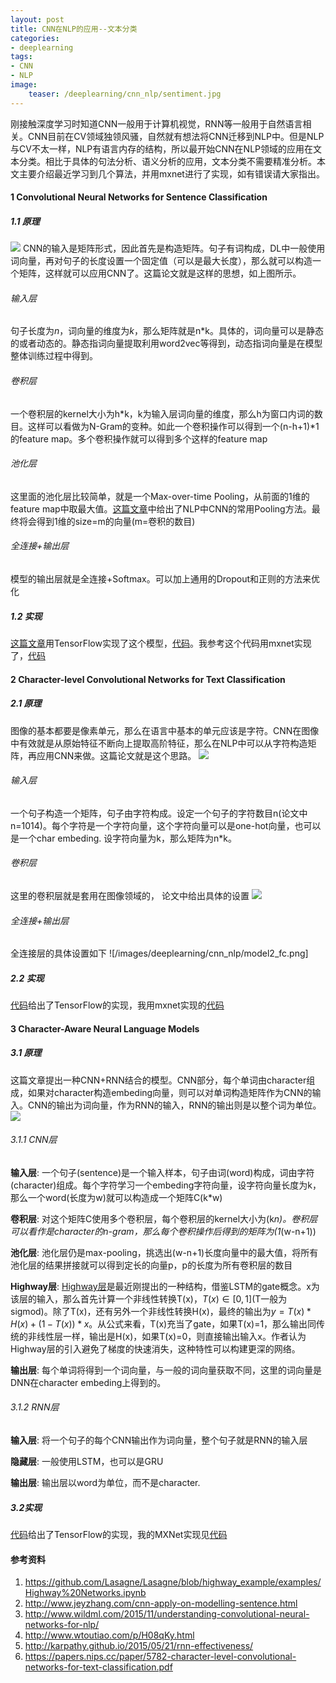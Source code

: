```yaml
---
layout: post
title: CNN在NLP的应用--文本分类
categories:
- deeplearning
tags:
- CNN
- NLP
image:
    teaser: /deeplearning/cnn_nlp/sentiment.jpg
---
```


刚接触深度学习时知道CNN一般用于计算机视觉，RNN等一般用于自然语言相关。CNN目前在CV领域独领风骚，自然就有想法将CNN迁移到NLP中。但是NLP与CV不太一样，NLP有语言内存的结构，所以最开始CNN在NLP领域的应用在文本分类。相比于具体的句法分析、语义分析的应用，文本分类不需要精准分析。本文主要介绍最近学习到几个算法，并用mxnet进行了实现，如有错误请大家指出。

#### 1 Convolutional Neural Networks for Sentence Classification
##### 1.1 原理
![](/images/deeplearning/cnn_nlp/model1.png)
CNN的输入是矩阵形式，因此首先是构造矩阵。句子有词构成，DL中一般使用词向量，再对句子的长度设置一个固定值（可以是最大长度），那么就可以构造一个矩阵，这样就可以应用CNN了。这篇论文就是这样的思想，如上图所示。

###### 输入层
句子长度为$n$，词向量的维度为$k$，那么矩阵就是n*k。具体的，词向量可以是静态的或者动态的。静态指词向量提取利用word2vec等得到，动态指词向量是在模型整体训练过程中得到。

###### 卷积层
一个卷积层的kernel大小为h*k，k为输入层词向量的维度，那么h为窗口内词的数目。这样可以看做为N-Gram的变种。如此一个卷积操作可以得到一个(n-h+1)*1的feature map。多个卷积操作就可以得到多个这样的feature map

###### 池化层
这里面的池化层比较简单，就是一个Max-over-time Pooling，从前面的1维的feature map中取最大值。[这篇文章](http://blog.csdn.net/malefactor/article/details/51078135#0-tsina-1-38411-397232819ff9a47a7b7e80a40613cfe1)中给出了NLP中CNN的常用Pooling方法。最终将会得到1维的size=m的向量(m=卷积的数目)

###### 全连接+输出层
模型的输出层就是全连接+Softmax。可以加上通用的Dropout和正则的方法来优化

##### 1.2 实现
[这篇文章](
http://www.wildml.com/2015/11/understanding-convolutional-neural-networks-for-nlp/)用TensorFlow实现了这个模型，[代码](https://github.com/dennybritz/cnn-text-classification-tf)。我参考这个代码用mxnet实现了，[代码](https://github.com/yxzf/cnn-text-classification-mx)

#### 2 Character-level Convolutional Networks for Text Classification
##### 2.1 原理
图像的基本都要是像素单元，那么在语言中基本的单元应该是字符。CNN在图像中有效就是从原始特征不断向上提取高阶特征，那么在NLP中可以从字符构造矩阵，再应用CNN来做。这篇论文就是这个思路。
![](/images/deeplearning/cnn_nlp/model2.png)
###### 输入层
一个句子构造一个矩阵，句子由字符构成。设定一个句子的字符数目n(论文中n=1014)。每个字符是一个字符向量，这个字符向量可以是one-hot向量，也可以是一个char embeding. 设字符向量为k，那么矩阵为n*k。
###### 卷积层
这里的卷积层就是套用在图像领域的， 论文中给出具体的设置
![](/images/deeplearning/cnn_nlp/model2_conv.png)
###### 全连接+输出层
全连接层的具体设置如下
![/images/deeplearning/cnn_nlp/model2_fc.png]

##### 2.2 实现
[代码](https://github.com/scharmchi/char-level-cnn-tf)给出了TensorFlow的实现，我用mxnet实现的[代码](https://github.com/yxzf/char-level-cnn-mx)

#### 3 Character-Aware Neural Language Models
##### 3.1 原理
这篇文章提出一种CNN+RNN结合的模型。CNN部分，每个单词由character组成，如果对character构造embeding向量，则可以对单词构造矩阵作为CNN的输入。CNN的输出为词向量，作为RNN的输入，RNN的输出则是以整个词为单位。
![](/images/deeplearning/cnn_nlp/char-cnn-rnn.png)
###### 3.1.1 CNN层
**输入层**: 一个句子(sentence)是一个输入样本，句子由词(word)构成，词由字符(character)组成。每个字符学习一个embeding字符向量，设字符向量长度为k，那么一个word(长度为w)就可以构造成一个矩阵C(k*w)

**卷积层**:
对这个矩阵C使用多个卷积层，每个卷积层的kernel大小为(k*n)。卷积层可以看作是character的n-gram，那么每个卷积操作后得到的矩阵为(1*(w-n+1))

**池化层**:
池化层仍是max-pooling，挑选出(w-n+1)长度向量中的最大值，将所有池化层的结果拼接就可以得到定长的向量p，p的长度为所有卷积层的数目

**Highway层**:
[Highway层](https://arxiv.org/pdf/1505.00387.pdf)是最近刚提出的一种结构，借鉴LSTM的gate概念。x为该层的输入，那么首先计算一个非线性转换T(x)，$T(x)\in [0, 1]$(T一般为sigmod)。除了T(x)，还有另外一个非线性转换H(x)，最终的输出为$y = T(x) * H(x) + (1 - T(x)) * x$。从公式来看，T(x)充当了gate，如果T(x)=1，那么输出同传统的非线性层一样，输出是H(x)，如果T(x)=0，则直接输出输入x。作者认为Highway层的引入避免了梯度的快速消失，这种特性可以构建更深的网络。

**输出层**:
每个单词将得到一个词向量，与一般的词向量获取不同，这里的词向量是DNN在character embeding上得到的。

###### 3.1.2 RNN层
**输入层**:
将一个句子的每个CNN输出作为词向量，整个句子就是RNN的输入层

**隐藏层**:
一般使用LSTM，也可以是GRU

**输出层**:
输出层以word为单位，而不是character. 

##### 3.2实现
[代码](https://github.com/carpedm20/lstm-char-cnn-tensorflow)给出了TensorFlow的实现，我的MXNet实现见[代码](https://github.com/yxzf/lstm-char-cnn-mx)



#### 参考资料
1. https://github.com/Lasagne/Lasagne/blob/highway_example/examples/Highway%20Networks.ipynb
2. http://www.jeyzhang.com/cnn-apply-on-modelling-sentence.html
3. http://www.wildml.com/2015/11/understanding-convolutional-neural-networks-for-nlp/
4. http://www.wtoutiao.com/p/H08qKy.html
5. http://karpathy.github.io/2015/05/21/rnn-effectiveness/
6. https://papers.nips.cc/paper/5782-character-level-convolutional-networks-for-text-classification.pdf
